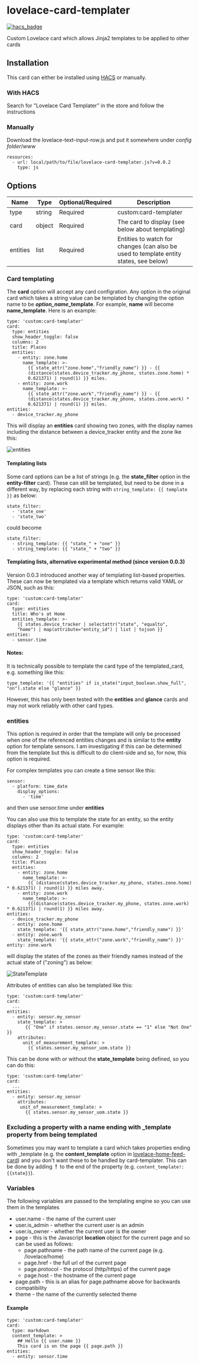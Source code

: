 # lovelace-card-templater
[![hacs_badge](https://img.shields.io/badge/HACS-Default-orange.svg?style=for-the-badge)](https://github.com/hacs/integration)

Custom Lovelace card which allows Jinja2 templates to be applied to other cards

## Installation

This card can either be installed using [HACS](https://github.com/hacs/integration) or manually.

### With HACS
Search for "Lovelace Card Templater" in the store and follow the instructions

### Manually

Download the lovelace-text-input-row.js and put it somewhere under *config folder*/www

    resources:
      - url: local/path/to/file/lovelace-card-templater.js?v=0.0.2
        type: js

## Options

| Name     | Type   | Optional/Required | Description                                                                           |
|----------|--------|-------------------|---------------------------------------------------------------------------------------|
| type     | string | Required          | custom:card-templater                                                                 |
| card     | object | Required          | The card to display (see below about templating)                                      |
| entities | list   | Required          | Entities to watch for changes (can also be used to template entity states, see below) |

### Card templating

The **card** option will accept any card configration. Any option in the original card which takes a string value can be templated by changing the option name to be ***option\_name*\_template**. For example, **name** will become **name_template**. Here is an example:

    type: 'custom:card-templater'
    card:
      type: entities
      show_header_toggle: false
      columns: 2
      title: Places
      entities:
        - entity: zone.home
          name_template: >-
            {{ state_attr("zone.home","friendly_name") }} - {{
            (distance(states.device_tracker.my_phone, states.zone.home) *
            0.621371) | round(1) }} miles.
        - entity: zone.work
          name_template: >-
            {{ state_attr("zone.work","friendly_name") }} - {{
            (distance(states.device_tracker.my_phone, states.zone.work) *
            0.621371) | round(1) }} miles.
    entities:
      - device_tracker.my_phone

This will display an **entities** card showing two zones, with the display names including the distance between a device_tracker entity and the zone lke this:

![entities](https://user-images.githubusercontent.com/2099542/57008002-cac2f280-6be4-11e9-8f86-061f781c470f.PNG)

#### Templating lists

Some card options can be a list of strings (e.g. the **state_filter** option in the **entity-filter** card). These can still be templated, but need to be done in a different way, by replacing each string with ```string_template: {{ template }}``` as below:

    state_filter:
      - 'state_one'
      - 'state_two'

could become

    state_filter:
      - string_template: {{ "state_" + "one" }}
      - string_template: {{ "state_" + "two" }}

#### Templating lists, alternative experimental method (since version 0.0.3)

Version 0.0.3 introduced another way of templating list-based properties. These can now be templated via a template which returns valid YAML or JSON, such as this:

    type: 'custom:card-templater'
    card:
      type: entities
      title: Who's at Home
      entities_template: >-
        {{ states.device_tracker | selectattr("state", "equalto",
        "home") | map(attribute="entity_id") | list | tojson }}
    entities:
      - sensor.time

#### Notes:

It is technically possible to template the card type of the templated_card, e.g. something like this:

    type_template: '{{ "entities" if is_state("input_boolean.show_full", "on").state else "glance" }}

However, this has only been tested with the **entities** and **glance** cards and may not work reliably with other card types.

### entities

This option is required in order that the template will only be processed when one of the referenced entities changes and is similar to the **entity** option for template sensors. I am investigating if this can be determined from the template but this is difficult to do client-side and so, for now, this option is required.

For complex templates you can create a time sensor like this:

    sensor:
      - platform: time_date
        display_options:
          - 'time'

and then use sensor.time under **entities**

You can also use this to template the state for an entity, so the entity displays other than its actual state. For example:

    type: 'custom:card-templater'
    card:
      type: entities
      show_header_toggle: false
      columns: 2
      title: Places
      entities:
        - entity: zone.home
          name_template: >-
            {{ (distance(states.device_tracker.my_phone, states.zone.home) * 0.621371) | round(1) }} miles away.
        - entity: zone.work
          name_template: >-
            {{(distance(states.device_tracker.my_phone, states.zone.work) * 0.621371) | round(1) }} miles away.
    entities: 
      - device_tracker.my_phone
      - entity: zone.home
        state_template: '{{ state_attr("zone.home","friendly_name") }}'
      - entity: zone.work
        state_template: '{{ state_attr("zone.work","friendly_name") }}'
    entity: zone.work

will display the states of the zones as their friendly names instead of the actual state of ("zoning") as below:

![StateTemplate](https://user-images.githubusercontent.com/2099542/57028392-e656e900-6c36-11e9-8094-96ff122bb54d.png)

Attributes of entities can also be templated like this:

    type: 'custom:card-templater'
    card:
      ...
    entities:
      - entity: sensor.my_sensor
        state_template: >
           {{ "One" if states.sensor.my_sensor.state == "1" else "Not One" }}
        attributes:
          unit_of_measurement_template: >
            {{ states.sensor.my_sensor_uom.state }}
             
This can be done with or without the **state_template** being defined, so you can do this:

    type: 'custom:card-templater'
    card:
      ...
    entities:
      - entity: sensor.my_sensor
        attributes:
         unit_of_measurement_template: >
           {{ states.sensor.my_sensor_uom.state }}

### Excluding a property with a name ending with \_template property from being templated

Sometimes you may want to template a card which takes properties ending with \_template (e.g. the **content_template** option in [lovelace-home-feed-card](https://github.com/gadgetchnnel/lovelace-home-feed-card)) and you don't want these to be handled by card-templater. This can be done by adding  **!**  to the end of the property (e.g. `content_template!: {{state}}`).

### Variables

The following variables are passed to the templating engine so you can use them in the templates

* user.name - the name of the current user
* user.is_admin - whether the current user is an admin
* user.is_owner - whether the current user is the owner
* page - this is the Javascript **location** object for the current page and so can be used as follows:
  * page.pathname - the path name of the current page (e.g. /lovelace/home)
  * page.href - the full url of the current page
  * page.protocol - the protocol (http/https) of the current page
  * page.host - the hostname of the current page
* page.path - this is an alias for page.pathname above for backwards compatibility
* theme - the name of the currently selected theme

#### Example

    type: 'custom:card-templater'
    card:
      type: markdown
      content_template: >
        ## Hello {{ user.name }}
        This card is on the page {{ page.path }}
    entities:
      - entity: sensor.time
